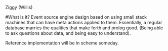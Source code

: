 Ziggy (Willis)

#What is it?
Event source engine design based on using small stack machines that can have meta actions applied to them.   Essentially,  a regular database marries the qualities that make forth and prolog good.  (Being able to ask questions about data, and being easy to understand).

Reference implementation will be in scheme someday.
